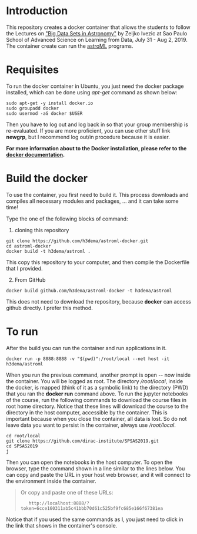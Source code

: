 # Introduction

This repository creates a docker container that allows the students to follow the Lectures on ["Big Data Sets in Astronomy"](https://github.com/dirac-institute/SPSAS2019) by Zeljko Ivezic at Sao Paulo School of Advanced Science on Learning from Data, July 31 - Aug 2, 2019.
The container create can run the [astroML](https://github.com/astroML) programs.


# Requisites

To run the docker container in Ubuntu, you just need the docker package installed, which can be done using _apt-get_ command as shown below:

```
sudo apt-get -y install docker.io
sudo groupadd docker
sudo usermod -aG docker $USER
```

Then you have to log out and log back in so that your group membership is re-evaluated. If you are more proficient, you can use other stuff link __newgrp__, but I recommend log out/in procedure because it is easier.

__For more information about to the Docker installation, please refer to the [docker documentation](https://docs.docker.com/install/).__


# Build the docker

To use the container, you first need to build it.
This process downloads and compiles all necessary modules and packages, ... and it can take some time!

Type the one of the following blocks of command:

1) cloning this repository

```
git clone https://github.com/h3dema/astroml-docker.git
cd astroml-docker
docker build -t h3dema/astroml .
```

This copy this repository to your computer, and then compile the Dockerfile that I provided.

2) From GitHub

```
docker build github.com/h3dema/astroml-docker -t h3dema/astroml
```

This does not need to download the repository, because __docker__ can access github directly. I prefer this method.


# To run

After the build you can run the container and run applications in it.

```
docker run -p 8888:8888 -v "$(pwd)":/root/local --net host -it h3dema/astroml
```

When you run the previous command, another prompt is open -- now inside the container.
You will be logged as root. The directory _/root/local_, inside the docker, is mapped (think of it as a symbolic link) to the directory (PWD) that you ran the __docker run__ command above.
To run the jupyter notebooks of the course, run the following commands to download the course files in root home directory.
Notice that these lines will download the course to the directory in the host computer, accessible by the container.
This is important because when you close the container, all data is lost.
So do not leave data you want to persist in the container, always use _/root/local_.

```
cd root/local
git clone https://github.com/dirac-institute/SPSAS2019.git
cd SPSAS2019
j
```

Then you can open the notebooks in the host computer.
To open the browser, type the command shown in a line similar to the lines below.
You can copy and paste the URL in your host web browser, and it will connect to the environment inside the container.


>Or copy and paste one of these URLs:
>
>        http://localhost:8888/?token=6cce160311ab5c41bbb70d61c525bf9fc685e166f67381ea


Notice that if you used the same commands as I, you just need to click in the link that shows in the container's console.
